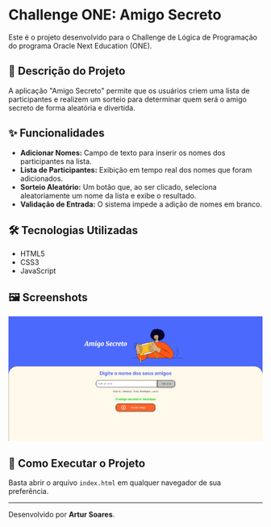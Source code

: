 # Challenge ONE: Amigo Secreto

Este é o projeto desenvolvido para o Challenge de Lógica de Programação do programa Oracle Next Education (ONE).

## 📝 Descrição do Projeto

A aplicação "Amigo Secreto" permite que os usuários criem uma lista de participantes e realizem um sorteio para determinar quem será o amigo secreto de forma aleatória e divertida.

## ✨ Funcionalidades

-   **Adicionar Nomes:** Campo de texto para inserir os nomes dos participantes na lista.
-   **Lista de Participantes:** Exibição em tempo real dos nomes que foram adicionados.
-   **Sorteio Aleatório:** Um botão que, ao ser clicado, seleciona aleatoriamente um nome da lista e exibe o resultado.
-   **Validação de Entrada:** O sistema impede a adição de nomes em branco.

## 🛠️ Tecnologias Utilizadas

-   HTML5
-   CSS3
-   JavaScript

## 🖼️ Screenshots


![Captura de tela da aplicação Amigo Secreto](./assets/Screenshot_5.jpg)

## 🚀 Como Executar o Projeto

Basta abrir o arquivo `index.html` em qualquer navegador de sua preferência.

---
Desenvolvido por **Artur Soares**.